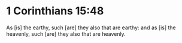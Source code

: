 # 1 Corinthians 15:48

As [is] the earthy, such [are] they also that are earthy: and as [is] the heavenly, such [are] they also that are heavenly.